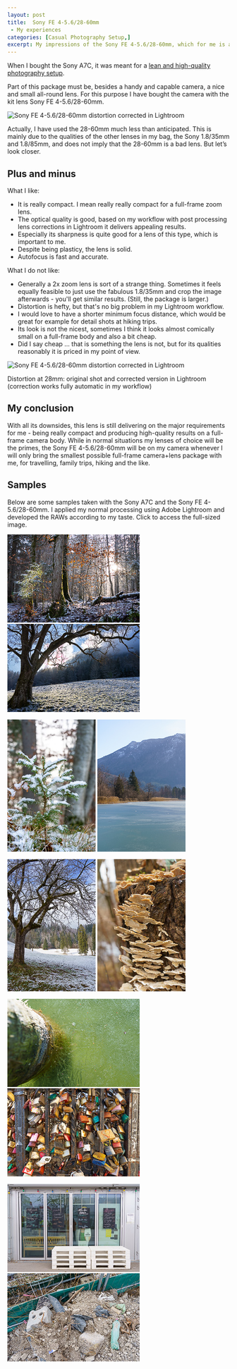 ```yaml
---
layout: post
title:  Sony FE 4-5.6/28-60mm
 - My experiences
categories: [Casual Photography Setup,]
excerpt: My impressions of the Sony FE 4-5.6/28-60mm, which for me is a great choice for the smallest possible package
---
```


When I bought the Sony A7C, it was meant for a [lean and high-quality photography setup](https://jakobhuerner.github.io/leanest_highest_quality_casual_photography_setup/).


Part of this package must be, besides a handy and capable camera, a nice and small all-round lens. For this purpose I have bought the camera with the kit lens Sony FE 4-5.6/28-60mm.

![Sony FE 4-5.6/28-60mm distortion corrected in Lightroom](../images/20210405/SEL2860.jpeg)

Actually, I have used the 28-60mm much less than anticipated. This is mainly due to the qualities of the other lenses in my bag, the Sony 1.8/35mm and 1.8/85mm, and does not imply that the 28-60mm is a bad lens. But let’s look closer.

## Plus and minus

What I like:

- It is really compact. I mean really really compact for a full-frame zoom lens.
- The optical quality is good, based on my workflow with post processing lens corrections in Lightroom it delivers appealing results.
- Especially its sharpness is quite good for a lens of this type, which is important to me.
- Despite being plasticy, the lens is solid.
- Autofocus is fast and accurate.

What I do not like:
- Generally a 2x zoom lens is sort of a strange thing. Sometimes it feels equally feasible to just use the fabulous 1.8/35mm and crop the image afterwards - you'll get similar results. (Still, the package is larger.)
- Distortion is hefty, but that's no big problem in my Lightroom workflow.
- I would love to have a shorter minimum focus distance, which would be great for example for detail shots at hiking trips.
- Its look is not the nicest, sometimes I think it looks almost comically small on a full-frame body and also a bit cheap.
- Did I say cheap ... that is something the lens is not, but for its qualities reasonably it is priced in my point of view.

![Sony FE 4-5.6/28-60mm distortion corrected in Lightroom](../images/20210405/SEL2860_lightroom_distortion.gif)

Distortion at 28mm: original shot and corrected version in Lightroom (correction works fully automatic in my workflow)

## My conclusion

With all its downsides, this lens is still delivering on the major requirements for me - being really compact and producing high-quality results on a full-frame camera body. While in normal situations my lenses of choice will be the primes, the Sony FE 4-5.6/28-60mm will be on my camera whenever I will only bring the smallest possible full-frame camera+lens package with me, for travelling, family trips, hiking and the like.

## Samples


Below are some samples taken with the Sony A7C and the Sony FE 4-5.6/28-60mm. I applied my normal processing using Adobe Lightroom and developed the RAWs according to my taste. Click to access the full-sized image.



[![SEL2860 - Sony FE 4-5.6/28-60mm - Sample Photo](../images/20210405/SEL2860_s-01.jpg)](https://raw.githubusercontent.com/jakobhuerner/jakobhuerner.github.io/master/images/20210405/SEL2860-01.jpg)
[![SEL2860 - Sony FE 4-5.6/28-60mm - Sample Photo](../images/20210405/SEL2860_s-02.jpg)](https://raw.githubusercontent.com/jakobhuerner/jakobhuerner.github.io/master/images/20210405/SEL2860-02.jpg)

[![SEL2860 - Sony FE 4-5.6/28-60mm - Sample Photo](../images/20210405/SEL2860_s-03.jpg)](https://raw.githubusercontent.com/jakobhuerner/jakobhuerner.github.io/master/images/20210405/SEL2860-03.jpg)
[![SEL2860 - Sony FE 4-5.6/28-60mm - Sample Photo](../images/20210405/SEL2860_s-04.jpg)](https://raw.githubusercontent.com/jakobhuerner/jakobhuerner.github.io/master/images/20210405/SEL2860-04.jpg)


[![SEL2860 - Sony FE 4-5.6/28-60mm - Sample Photo](../images/20210405/SEL2860_s-05.jpg)](https://raw.githubusercontent.com/jakobhuerner/jakobhuerner.github.io/master/images/20210405/SEL2860-05.jpg)
[![SEL2860 - Sony FE 4-5.6/28-60mm - Sample Photo](../images/20210405/SEL2860_s-06.jpg)](https://raw.githubusercontent.com/jakobhuerner/jakobhuerner.github.io/master/images/20210405/SEL2860-06.jpg)

[![SEL2860 - Sony FE 4-5.6/28-60mm - Sample Photo](../images/20210405/SEL2860_s-07.jpg)](https://raw.githubusercontent.com/jakobhuerner/jakobhuerner.github.io/master/images/20210405/SEL2860-07.jpg)
[![SEL2860 - Sony FE 4-5.6/28-60mm - Sample Photo](../images/20210405/SEL2860_s-08.jpg)](https://raw.githubusercontent.com/jakobhuerner/jakobhuerner.github.io/master/images/20210405/SEL2860-08.jpg)

[![SEL2860 - Sony FE 4-5.6/28-60mm - Sample Photo](../images/20210405/SEL2860_s-09.jpg)](https://raw.githubusercontent.com/jakobhuerner/jakobhuerner.github.io/master/images/20210405/SEL2860-09.jpg)
[![SEL2860 - Sony FE 4-5.6/28-60mm - Sample Photo](../images/20210405/SEL2860_s-10.jpg)](https://raw.githubusercontent.com/jakobhuerner/jakobhuerner.github.io/master/images/20210405/SEL2860-10.jpg)



